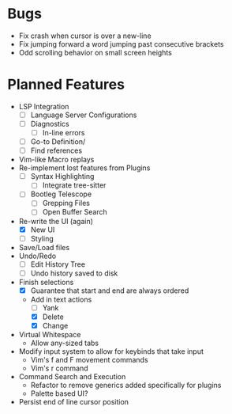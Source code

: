 # Bugs
- Fix crash when cursor is over a new-line
- Fix jumping forward a word jumping past consecutive brackets
- Odd scrolling behavior on small screen heights

# Planned Features
- LSP Integration
    - [ ] Language Server Configurations
    - [ ] Diagnostics
        - [ ] In-line errors
    - [ ] Go-to Definition/
    - [ ] Find references
- Vim-like Macro replays
- Re-implement lost features from Plugins
    - [ ] Syntax Highlighting
        - [ ] Integrate tree-sitter
    - [ ] Bootleg Telescope
        - [ ] Grepping Files
        - [ ] Open Buffer Search
- Re-write the UI (again)
    - [x] New UI
    - [ ] Styling
- Save/Load files
- Undo/Redo
    - [ ] Edit History Tree
    - [ ] Undo history saved to disk
- Finish selections
    - [x] Guarantee that start and end are always ordered
    - Add in text actions
        - [ ] Yank
        - [x] Delete
        - [x] Change
- Virtual Whitespace
    - Allow any-sized tabs
- Modify input system to allow for keybinds that take input
    - Vim's f and F movement commands
    - Vim's r command
- Command Search and Execution
    - Refactor to remove generics added specifically for plugins
    - Palette based UI?
- Persist end of line cursor position